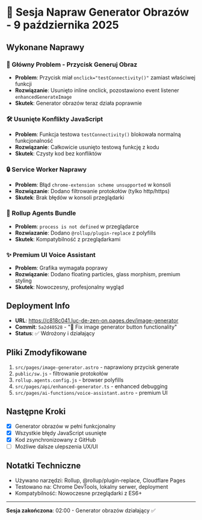 # 🎨 Sesja Napraw Generator Obrazów - 9 października 2025

## Wykonane Naprawy

### 🔧 Główny Problem - Przycisk Generuj Obraz
- **Problem**: Przycisk miał `onclick="testConnectivity()"` zamiast właściwej funkcji
- **Rozwiązanie**: Usunięto inline onclick, pozostawiono event listener `enhancedGenerateImage`
- **Skutek**: Generator obrazów teraz działa poprawnie

### 🛠️ Usunięte Konflikty JavaScript  
- **Problem**: Funkcja testowa `testConnectivity()` blokowała normalną funkcjonalność
- **Rozwiązanie**: Całkowicie usunięto testową funkcję z kodu
- **Skutek**: Czysty kod bez konfliktów

### 🔒 Service Worker Naprawy
- **Problem**: Błąd `chrome-extension scheme unsupported` w konsoli
- **Rozwiązanie**: Dodano filtrowanie protokołów (tylko http/https)
- **Skutek**: Brak błędów w konsoli przeglądarki

### 🔄 Rollup Agents Bundle
- **Problem**: `process is not defined` w przeglądarce  
- **Rozwiazanie**: Dodano `@rollup/plugin-replace` z polyfills
- **Skutek**: Kompatybilność z przeglądarkami

### ✨ Premium UI Voice Assistant
- **Problem**: Grafika wymagała poprawy
- **Rozwiązanie**: Dodano floating particles, glass morphism, premium styling
- **Skutek**: Nowoczesny, profesjonalny wygląd

## Deployment Info
- **URL**: https://c818c041.luc-de-zen-on.pages.dev/image-generator
- **Commit**: `5a2d40528` - "🎨 Fix image generator button functionality"
- **Status**: ✅ Wdrożony i działający

## Pliki Zmodyfikowane
1. `src/pages/image-generator.astro` - naprawiony przycisk generate
2. `public/sw.js` - filtrowanie protokołów 
3. `rollup.agents.config.js` - browser polyfills
4. `src/pages/api/enhanced-generator.ts` - enhanced debugging
5. `src/pages/ai-functions/voice-assistant.astro` - premium UI

## Następne Kroki
- [x] Generator obrazów w pełni funkcjonalny
- [x] Wszystkie błędy JavaScript usunięte  
- [x] Kod zsynchronizowany z GitHub
- [ ] Możliwe dalsze ulepszenia UX/UI

## Notatki Techniczne
- Używano narzędzi: Rollup, @rollup/plugin-replace, Cloudflare Pages
- Testowano na: Chrome DevTools, lokalny serwer, deployment
- Kompatybilność: Nowoczesne przeglądarki z ES6+

---
**Sesja zakończona**: 02:00 - Generator obrazów działający ✅